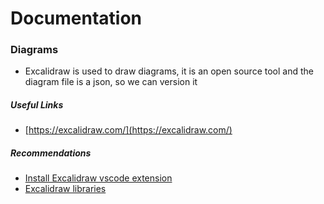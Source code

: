 # Documentation

### Diagrams
- Excalidraw is used to draw diagrams, it is an open source tool and the diagram file is a json, so we can version it

##### *Useful Links*
- [https://excalidraw.com/](https://excalidraw.com/)

##### *Recommendations*
- [Install Excalidraw vscode extension](https://marketplace.visualstudio.com/items?itemName=pomdtr.excalidraw-editor)
- [Excalidraw libraries](https://libraries.excalidraw.com/)